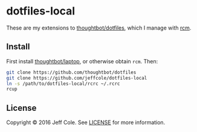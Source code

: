 # dotfiles-local

These are my extensions to [thoughtbot/dotfiles], which I manage with [rcm].

## Install

First install [thoughtbot/laptop], or otherwise obtain `rcm`. Then:

```bash
git clone https://github.com/thoughtbot/dotfiles
git clone https://github.com/jeffcole/dotfiles-local
ln -s /path/to/dotfiles-local/rcrc ~/.rcrc
rcup
```

## License

Copyright © 2016 Jeff Cole. See [LICENSE](LICENSE) for more information.

[thoughtbot/dotfiles]: https://github.com/thoughtbot/dotfiles
[thoughtbot/laptop]: https://github.com/thoughtbot/laptop
[rcm]: https://github.com/thoughtbot/rcm
